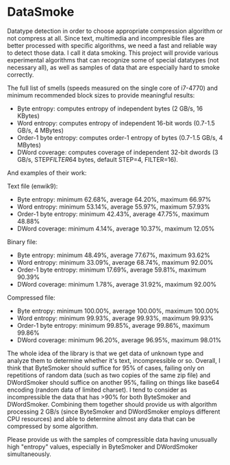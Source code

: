 DataSmoke
=========

Datatype detection in order to choose appropriate compression algorithm or not compress at all. Since text, multimedia and incompresible files are better processed with specific algorithms, we need a fast and reliable way to detect those data. I call it data smoking. This project will provide various experimental algorithms that can recognize some of special datatypes (not necessary all), as well as samples of data that are especially hard to smoke correctly.


The full list of smells (speeds measured on the single core of i7-4770) and minimum recommended block sizes to provide meaningful results:

- Byte entropy: computes entropy of independent bytes (2 GB/s, 16 KBytes)
- Word entropy: computes entropy of independent 16-bit words (0.7-1.5 GB/s, 4 MBytes)
- Order-1 byte entropy: computes order-1 entropy of bytes (0.7-1.5 GB/s, 4 MBytes)
- DWord coverage: computes coverage of independent 32-bit dwords (3 GB/s, STEP*FILTER*64 bytes, default STEP=4, FILTER=16).


And examples of their work:

Text file (enwik9):
- Byte entropy: minimum 62.68%, average 64.20%, maximum 66.97%
- Word entropy: minimum 53.14%, average 55.97%, maximum 57.93%
- Order-1 byte entropy: minimum 42.43%, average 47.75%, maximum 48.88%
- DWord coverage: minimum 4.14%, average 10.37%, maximum 12.05%

Binary file:
- Byte entropy: minimum 48.49%, average 77.67%, maximum 93.62%
- Word entropy: minimum 33.09%, average 68.74%, maximum 92.00%
- Order-1 byte entropy: minimum 17.69%, average 59.81%, maximum 90.39%
- DWord coverage: minimum 1.78%, average 31.92%, maximum 92.00%

Compressed file:
- Byte entropy: minimum 100.00%, average 100.00%, maximum 100.00%
- Word entropy: minimum 99.93%, average 99.93%, maximum 99.93%
- Order-1 byte entropy: minimum 99.85%, average 99.86%, maximum 99.86%
- DWord coverage: minimum 96.20%, average 96.95%, maximum 98.01%


The whole idea of the library is that we get data of unknown type and analyze them to determine whether it's text, incompressible or so. Overall, I think that ByteSmoker should suffice for 95% of cases, failing only on repetitions of random data (such as two copies of the same zip file) and DWordSmoker should suffice on another 95%, failing on things like base64 encoding (random data of limited charset). I tend to consider as incompressible the data that has >90% for both ByteSmoker and DWordSmoker. Combining them together should provide us with algorithm processing 2 GB/s (since ByteSmoker and DWordSmoker employs different CPU resources) and able to determine almost any data that can be compressed by some algorithm.

Please provide us with the samples of compressible data having unusually high "entropy" values, especially in ByteSmoker and DWordSmoker simultaneously.
